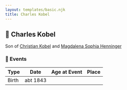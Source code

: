 ```yaml
---
layout: templates/basic.njk
title: Charles Kobel
---
```

## 🔵 Charles Kobel

Son of [Christian Kobel](/people/1/17423128) and [Magdalena Sophia Henninger](/people/6/64241610)

### 📆 Events

Type | Date | Age at Event | Place
------ | ------ | ------ | ------
Birth | abt 1843 |  |
